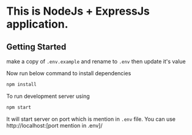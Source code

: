 # This is NodeJs + ExpressJs application.

## Getting Started

make a copy of `.env.example` and rename to `.env` then update it's value

Now run below command to install dependencies

```bash
npm install
```

To run development server using 

```bash
npm start
```

It will start server on port which is mention in `.env` file. You can use http://localhost:[port mention in .env]/